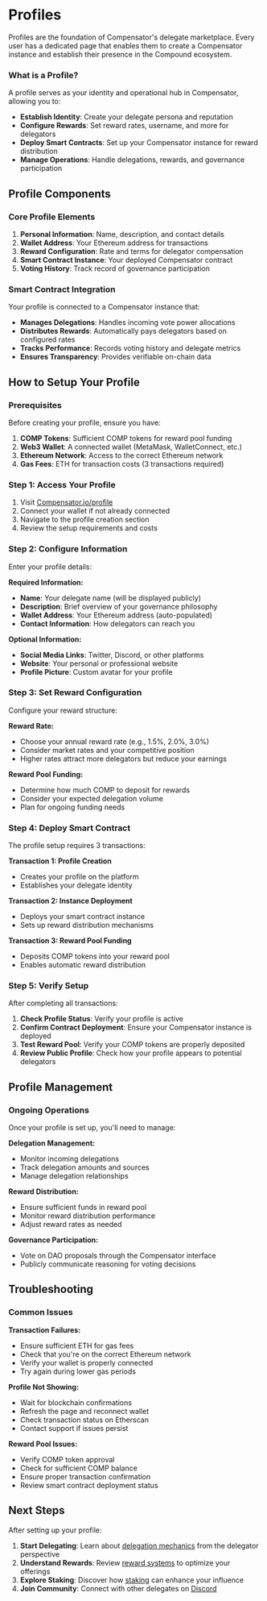# Profiles

Profiles are the foundation of Compensator's delegate marketplace. Every user has a dedicated page that enables them to create a Compensator instance and establish their presence in the Compound ecosystem.

### What is a Profile?

A profile serves as your identity and operational hub in Compensator, allowing you to:
- **Establish Identity**: Create your delegate persona and reputation
- **Configure Rewards**: Set reward rates, username, and more for delegators
- **Deploy Smart Contracts**: Set up your Compensator instance for reward distribution
- **Manage Operations**: Handle delegations, rewards, and governance participation

<!-- ![Profile Overview](/img/profile-overview.png)
<p style={{ textAlign: 'center', opacity: 0.7, marginTop: '-6px' }}>
  <em>How profiles work in the Compensator ecosystem</em>
</p> -->

## Profile Components

### Core Profile Elements

1. **Personal Information**: Name, description, and contact details
2. **Wallet Address**: Your Ethereum address for transactions
3. **Reward Configuration**: Rate and terms for delegator compensation
4. **Smart Contract Instance**: Your deployed Compensator contract
5. **Voting History**: Track record of governance participation

<!-- ![Profile Components](/img/profile-components.png)
<p style={{ textAlign: 'center', opacity: 0.7, marginTop: '-6px' }}>
  <em>Key components of a Compensator profile</em>
</p> -->

### Smart Contract Integration

Your profile is connected to a Compensator instance that:
- **Manages Delegations**: Handles incoming vote power allocations
- **Distributes Rewards**: Automatically pays delegators based on configured rates
- **Tracks Performance**: Records voting history and delegate metrics
- **Ensures Transparency**: Provides verifiable on-chain data

<!-- ![Smart Contract Integration](/img/smart-contract-integration.png)
<p style={{ textAlign: 'center', opacity: 0.7, marginTop: '-6px' }}>
  <em>How your profile connects to smart contract functionality</em>
</p> -->

## How to Setup Your Profile

### Prerequisites

Before creating your profile, ensure you have:

1. **COMP Tokens**: Sufficient COMP tokens for reward pool funding
2. **Web3 Wallet**: A connected wallet (MetaMask, WalletConnect, etc.)
3. **Ethereum Network**: Access to the correct Ethereum network
4. **Gas Fees**: ETH for transaction costs (3 transactions required)

<!-- ![Profile Prerequisites](/img/profile-prerequisites.png)
<p style={{ textAlign: 'center', opacity: 0.7, marginTop: '-6px' }}>
  <em>Requirements before setting up your profile</em>
</p> -->

### Step 1: Access Your Profile

1. Visit [Compensator.io/profile](https://compensator.io/profile)
2. Connect your wallet if not already connected
3. Navigate to the profile creation section
4. Review the setup requirements and costs

<!-- ![Profile Access](/img/profile-access.png)
<p style={{ textAlign: 'center', opacity: 0.7, marginTop: '-6px' }}>
  <em>Accessing your profile setup page</em>
</p> -->

### Step 2: Configure Information

Enter your profile details:

**Required Information:**
- **Name**: Your delegate name (will be displayed publicly)
- **Description**: Brief overview of your governance philosophy
- **Wallet Address**: Your Ethereum address (auto-populated)
- **Contact Information**: How delegators can reach you

**Optional Information:**
- **Social Media Links**: Twitter, Discord, or other platforms
- **Website**: Your personal or professional website
- **Profile Picture**: Custom avatar for your profile

<!-- ![Basic Information Setup](/img/basic-information-setup.png)
<p style={{ textAlign: 'center', opacity: 0.7, marginTop: '-6px' }}>
  <em>Configuring your basic profile information</em>
</p> -->

### Step 3: Set Reward Configuration

Configure your reward structure:

**Reward Rate:**
- Choose your annual reward rate (e.g., 1.5%, 2.0%, 3.0%)
- Consider market rates and your competitive position
- Higher rates attract more delegators but reduce your earnings

**Reward Pool Funding:**
- Determine how much COMP to deposit for rewards
- Consider your expected delegation volume
- Plan for ongoing funding needs

<!-- ![Reward Configuration](/img/reward-configuration.png)
<p style={{ textAlign: 'center', opacity: 0.7, marginTop: '-6px' }}>
  <em>Setting up your reward rate and funding pool</em>
</p> -->

### Step 4: Deploy Smart Contract

The profile setup requires 3 transactions:

**Transaction 1: Profile Creation**
- Creates your profile on the platform
- Establishes your delegate identity

**Transaction 2: Instance Deployment**
- Deploys your smart contract instance
- Sets up reward distribution mechanisms

**Transaction 3: Reward Pool Funding**
- Deposits COMP tokens into your reward pool
- Enables automatic reward distribution

<!-- ![Smart Contract Deployment](/img/smart-contract-deployment.png)
<p style={{ textAlign: 'center', opacity: 0.7, marginTop: '-6px' }}>
  <em>Three-step smart contract deployment process</em>
</p> -->

### Step 5: Verify Setup

After completing all transactions:

1. **Check Profile Status**: Verify your profile is active
2. **Confirm Contract Deployment**: Ensure your Compensator instance is deployed
3. **Test Reward Pool**: Verify your COMP tokens are properly deposited
4. **Review Public Profile**: Check how your profile appears to potential delegators

<!-- ![Profile Verification](/img/profile-verification.png)
<p style={{ textAlign: 'center', opacity: 0.7, marginTop: '-6px' }}>
  <em>Verifying your profile setup is complete</em>
</p> -->

## Profile Management

### Ongoing Operations

Once your profile is set up, you'll need to manage:

**Delegation Management:**
- Monitor incoming delegations
- Track delegation amounts and sources
- Manage delegation relationships

**Reward Distribution:**
- Ensure sufficient funds in reward pool
- Monitor reward distribution performance
- Adjust reward rates as needed

**Governance Participation:**
- Vote on DAO proposals through the Compensator interface
- Publicly communicate reasoning for voting decisions

<!-- ![Profile Management](/img/profile-management.png)
<p style={{ textAlign: 'center', opacity: 0.7, marginTop: '-6px' }}>
  <em>Ongoing profile management and operations</em>
</p> -->

## Troubleshooting

### Common Issues

**Transaction Failures:**
- Ensure sufficient ETH for gas fees
- Check that you're on the correct Ethereum network
- Verify your wallet is properly connected
- Try again during lower gas periods

**Profile Not Showing:**
- Wait for blockchain confirmations
- Refresh the page and reconnect wallet
- Check transaction status on Etherscan
- Contact support if issues persist

**Reward Pool Issues:**
- Verify COMP token approval
- Check for sufficient COMP balance
- Ensure proper transaction confirmation
- Review smart contract deployment status

<!-- ![Troubleshooting Guide](/img/profile-troubleshooting.png)
<p style={{ textAlign: 'center', opacity: 0.7, marginTop: '-6px' }}>
  <em>Common profile setup issues and solutions</em>
</p> -->

## Next Steps

After setting up your profile:

1. **Start Delegating**: Learn about [delegation mechanics](./delegation) from the delegator perspective
2. **Understand Rewards**: Review [reward systems](./rewards) to optimize your offerings
3. **Explore Staking**: Discover how [staking](./staking) can enhance your influence
4. **Join Community**: Connect with other delegates on [Discord](https://compound.finance/discord)
